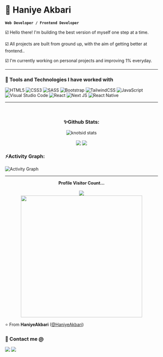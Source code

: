 # 🌌 Haniye Akbari  

**`Web Developer / Frontend Developer`**

☑️ Hello there! I'm building the best version of myself one step at a time.

☑️ All projects are built from ground up, with the aim of getting better at frontend..

☑️ I'm currently working on personal projects and improving 1% everyday.
<br>

---

### 🧰 Tools and Technologies I have worked with

![HTML5](https://img.shields.io/badge/html5-%23E34F26.svg?style=for-the-badge&logo=html5&logoColor=white)
![CSS3](https://img.shields.io/badge/css3-%231572B6.svg?style=for-the-badge&logo=css3&logoColor=white)
![SASS](https://img.shields.io/badge/SASS-hotpink.svg?style=for-the-badge&logo=SASS&logoColor=white)
![Bootstrap](https://img.shields.io/badge/bootstrap-%23563D7C.svg?style=for-the-badge&logo=bootstrap&logoColor=white)
![TailwindCSS](https://img.shields.io/badge/tailwindcss-%2338B2AC.svg?style=for-the-badge&logo=tailwind-css&logoColor=white)
![JavaScript](https://img.shields.io/badge/javascript-%23323330.svg?style=for-the-badge&logo=javascript&logoColor=%23F7DF1E)
![Visual Studio Code](https://img.shields.io/badge/Visual%20Studio%20Code-0078d7.svg?style=for-the-badge&logo=visual-studio-code&logoColor=white)
![React](https://img.shields.io/badge/react-%2320232a.svg?style=for-the-badge&logo=react&logoColor=%2361DAFB)
![Next JS](https://img.shields.io/badge/Next-black?style=for-the-badge&logo=next.js&logoColor=white)
![React Native](https://img.shields.io/badge/react_native-%2320232a.svg?style=for-the-badge&logo=react&logoColor=%2361DAFB)
<br/>





---

<br/>

<p align = "center">
<h3 align="center">✨Github Stats:</h3>

<p align="center">
<img src = "https://github-readme-streak-stats.herokuapp.com?user=HaniyeAkbari&theme=highcontrast&border_radius=0&stroke=EB5454&currStreakNum=3836EB&sideNums=8BEB55&sideLabels=EB8720" alt="knotsid stats" /><br><br>
<!-- <h3 align="left">✨Github Activity:</h3> -->
<!-- <img src="https://github-readme-stats.vercel.app/api?username=HaniyeAkbari&show_icons=true&theme=vision-friendly-dark&hide_border=true" alt="GitHub Status"/><br><br> -->
<!-- <img src = "https://github-readme-stats.vercel.app/api/top-langs/?username=HaniyeAkbari&hide=html&layout=compact&langs_count=6&theme=vision-friendly-dark&hide_border=true" alt="Most Used Languages"> -->

<img src="https://raw.githubusercontent.com/HaniyeAkbari/github-stats-gen/master/generated/overview.svg#gh-dark-mode-only"/>

<img src="https://raw.githubusercontent.com/HaniyeAkbari/github-stats-gen/master/generated/languages.svg#gh-dark-mode-only"/>


 <h3 align="left">⚡Activity Graph:</h3>
  <img alt="Activity Graph" src="https://github-readme-activity-graph.vercel.app/graph?username=HaniyeAkbari&theme=react-dark" />
</p>

---

<p align="center"> 
  <b>Profile Visitor Count...</b><br><br>
  <img src="https://profile-counter.glitch.me/HaniyeAkbari/count.svg" /><br>
  <img src="hello.gif" height="400" autoplay>
  <!-- ![hello](hello.gif) -->
  
</p>

⭐️ From **HaniyeAkbari** ([@HaniyeAkbari](https://github.com/HaniyeAkbari))

### 🤝 Contact me @

<a target="_blank" href="https://www.linkedin.com/in/haniye-akbari/"><img src="https://img.shields.io/badge/-LinkedIn-0077B5?style=for-the-badge&logo=Linkedin&logoColor=white"></img></a>
<a target="_blank" href="hanie.ak2000@gmail.com"><img src="https://img.shields.io/badge/-Gmail-D14836?style=for-the-badge&logo=Gmail&logoColor=white"></img></a>
<br/>



<!--




 -->

